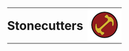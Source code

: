 <table width="100%" style="border: none; border-collapse: collapse;">
  <tr style="border: none;">
    <td style="border: none; padding: 0; width: 70%;">
      <h1 style="margin: 0;">Stonecutters</h1>
    </td>
    <td style="border: none; padding: 0; width: 100%;" align="right">
      <img src="./Images/LogoMagios.jpg" alt="Logo" width="80">
    </td>
  </tr>
</table>